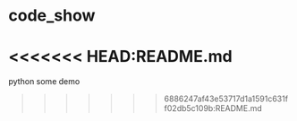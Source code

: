 # code_show
<<<<<<< HEAD:README.md
=======
python some demo
>>>>>>> 6886247af43e53717d1a1591c631ff02db5c109b:README.md
